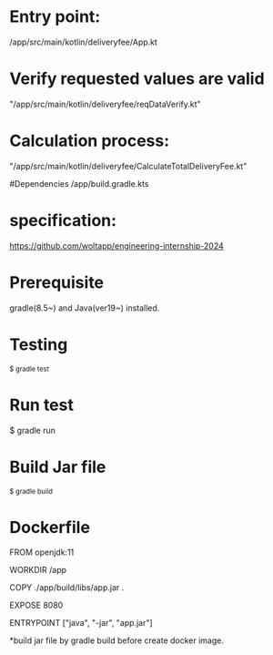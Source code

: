 # Entry point: 
/app/src/main/kotlin/deliveryfee/App.kt
# Verify requested values are valid
"/app/src/main/kotlin/deliveryfee/reqDataVerify.kt"
# Calculation process:
"/app/src/main/kotlin/deliveryfee/CalculateTotalDeliveryFee.kt"


#Dependencies
/app/build.gradle.kts

# specification:
https://github.com/woltapp/engineering-internship-2024

# Prerequisite
gradle(8.5~) and Java(ver19~) installed.

# Testing
<sub>$ gradle test</sub>

# Run test
$ gradle run</sub>

# Build Jar file
<sub>$ gradle build</sub>

# Dockerfile

FROM openjdk:11

WORKDIR /app

COPY ./app/build/libs/app.jar .

EXPOSE 8080

ENTRYPOINT ["java", "-jar", "app.jar"]

*build jar file by gradle build before create docker image.
